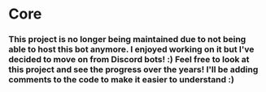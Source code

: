 # Core 

### This project is no longer being maintained due to not being able to host this bot anymore. I enjoyed working on it but I've decided to move on from Discord bots! :) Feel free to look at this project and see the progress over the years! I'll be adding comments to the code to make it easier to understand :)

